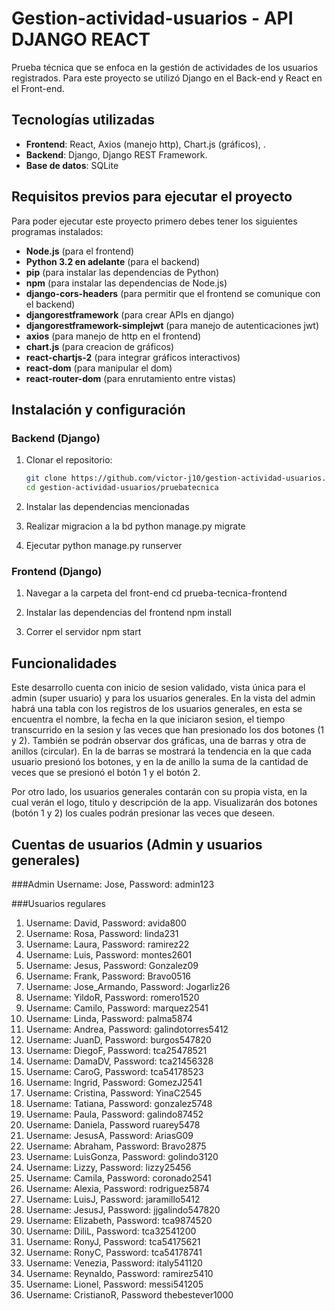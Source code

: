 # Gestion-actividad-usuarios - API DJANGO REACT
Prueba técnica que se enfoca en la gestión de actividades de los usuarios registrados. Para este proyecto se utilizó Django en el Back-end y React en el Front-end.

## Tecnologías utilizadas

- **Frontend**: React, Axios (manejo http), Chart.js (gráficos), .
- **Backend**: Django, Django REST Framework.
- **Base de datos**: SQLite

## Requisitos previos para ejecutar el proyecto

Para poder ejecutar este proyecto primero debes tener los siguientes programas instalados:

- **Node.js** (para el frontend)
- **Python 3.2 en adelante** (para el backend)
- **pip** (para instalar las dependencias de Python)
- **npm** (para instalar las dependencias de Node.js)
- **django-cors-headers** (para permitir que el frontend se comunique con el backend)
- **djangorestframework** (para crear APIs en django)
- **djangorestframework-simplejwt** (para manejo de autenticaciones jwt)
- **axios** (para manejo de http en el frontend)
- **chart.js** (para creacion de gráficos)
- **react-chartjs-2** (para integrar gráficos interactivos)
- **react-dom** (para manipular el dom)
- **react-router-dom** (para enrutamiento entre vistas)


## Instalación y configuración
### Backend (Django)

1. Clonar el repositorio:
   ```bash
   git clone https://github.com/victor-j10/gestion-actividad-usuarios.git
   cd gestion-actividad-usuarios/pruebatecnica
   
2. Instalar las dependencias mencionadas

3. Realizar migracion a la bd
   python manage.py migrate

4. Ejecutar
   python manage.py runserver

### Frontend (Django)
1. Navegar a la carpeta del front-end
   cd prueba-tecnica-frontend

2. Instalar las dependencias del frontend
   npm install

3. Correr el servidor
   npm start

## Funcionalidades
Este desarrollo cuenta con inicio de sesion validado, vista única para el admin (super usuario) y para los usuarios generales. En la vista del admin habrá una tabla con los registros de los usuarios generales, en esta se encuentra el nombre, la fecha en la que iniciaron sesion, el tiempo transcurrido en la sesion y las veces que han presionado los dos botones (1 y 2).
También se podrán observar dos gráficas, una de barras y otra de anillos (circular). En la de barras se mostrará la tendencia en la que cada usuario presionó los botones, y en la de anillo la suma de la cantidad de veces que se presionó el botón 1 y el botón 2.

Por otro lado, los usuarios generales contarán con su propia vista, en la cual verán el logo, titulo y descripción de la app. Visualizarán dos botones (botón 1 y 2) los cuales podrán presionar las veces que deseen.

## Cuentas de usuarios (Admin y usuarios generales)
###Admin
Username: Jose, Password: admin123

###Usuarios regulares
1. Username: David, Password: avida800
2. Username: Rosa, Password: linda231
3. Username: Laura, Password: ramirez22
4. Username: Luis, Password: montes2601
5. Username: Jesus, Password: Gonzalez09
6. Username: Frank, Password: Bravo0516
7. Username: Jose_Armando, Password: Jogarliz26
8. Username: YildoR, Password: romero1520
9. Username: Camilo, Password: marquez2541 
10. Username: Linda, Password: palma5874
11. Username: Andrea, Password: galindotorres5412
12. Username: JuanD, Password: burgos547820
13. Username: DiegoF, Password: tca25478521
14. Username: DamaDV, Password: tca21456328
15. Username: CaroG, Password: tca54178523
16. Username: Ingrid, Password: GomezJ2541
17. Username: Cristina, Password: YinaC2545
18. Username: Tatiana, Password: gonzalez5748
19. Username: Paula, Password: galindo87452
20. Username: Daniela, Password ruarey5478
21. Username: JesusA, Password: AriasG09
22. Username: Abraham, Password: Bravo2875
23. Username: LuisGonza, Password: golindo3120
24. Username: Lizzy, Password: lizzy25456
25. Username: Camila, Password: coronado2541 
26. Username: Alexia, Password: rodriguez5874
27. Username: LuisJ, Password: jaramillo5412
28. Username: JesusJ, Password: jjgalindo547820
29. Username: Elizabeth, Password: tca9874520
30. Username: DiliL, Password: tca32541200
31. Username: RonyJ, Password: tca54175621
32. Username: RonyC, Password: tca54178741
33. Username: Venezia, Password: italy541120
34. Username: Reynaldo, Password: ramirez5410
35. Username: Lionel, Password: messi541205
36. Username: CristianoR, Password thebestever1000
